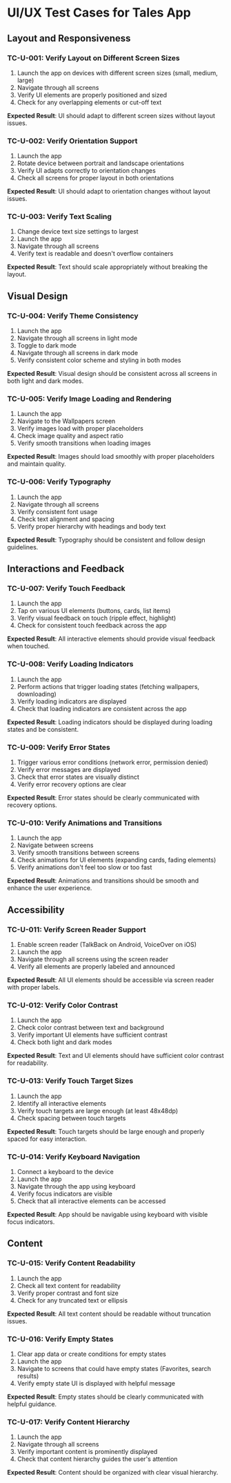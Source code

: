 # UI/UX Test Cases for Tales App

## Layout and Responsiveness

### TC-U-001: Verify Layout on Different Screen Sizes
1. Launch the app on devices with different screen sizes (small, medium, large)
2. Navigate through all screens
3. Verify UI elements are properly positioned and sized
4. Check for any overlapping elements or cut-off text

**Expected Result**: UI should adapt to different screen sizes without layout issues.

### TC-U-002: Verify Orientation Support
1. Launch the app
2. Rotate device between portrait and landscape orientations
3. Verify UI adapts correctly to orientation changes
4. Check all screens for proper layout in both orientations

**Expected Result**: UI should adapt to orientation changes without layout issues.

### TC-U-003: Verify Text Scaling
1. Change device text size settings to largest
2. Launch the app
3. Navigate through all screens
4. Verify text is readable and doesn't overflow containers

**Expected Result**: Text should scale appropriately without breaking the layout.

## Visual Design

### TC-U-004: Verify Theme Consistency
1. Launch the app
2. Navigate through all screens in light mode
3. Toggle to dark mode
4. Navigate through all screens in dark mode
5. Verify consistent color scheme and styling in both modes

**Expected Result**: Visual design should be consistent across all screens in both light and dark modes.

### TC-U-005: Verify Image Loading and Rendering
1. Launch the app
2. Navigate to the Wallpapers screen
3. Verify images load with proper placeholders
4. Check image quality and aspect ratio
5. Verify smooth transitions when loading images

**Expected Result**: Images should load smoothly with proper placeholders and maintain quality.

### TC-U-006: Verify Typography
1. Launch the app
2. Navigate through all screens
3. Verify consistent font usage
4. Check text alignment and spacing
5. Verify proper hierarchy with headings and body text

**Expected Result**: Typography should be consistent and follow design guidelines.

## Interactions and Feedback

### TC-U-007: Verify Touch Feedback
1. Launch the app
2. Tap on various UI elements (buttons, cards, list items)
3. Verify visual feedback on touch (ripple effect, highlight)
4. Check for consistent touch feedback across the app

**Expected Result**: All interactive elements should provide visual feedback when touched.

### TC-U-008: Verify Loading Indicators
1. Launch the app
2. Perform actions that trigger loading states (fetching wallpapers, downloading)
3. Verify loading indicators are displayed
4. Check that loading indicators are consistent across the app

**Expected Result**: Loading indicators should be displayed during loading states and be consistent.

### TC-U-009: Verify Error States
1. Trigger various error conditions (network error, permission denied)
2. Verify error messages are displayed
3. Check that error states are visually distinct
4. Verify error recovery options are clear

**Expected Result**: Error states should be clearly communicated with recovery options.

### TC-U-010: Verify Animations and Transitions
1. Launch the app
2. Navigate between screens
3. Verify smooth transitions between screens
4. Check animations for UI elements (expanding cards, fading elements)
5. Verify animations don't feel too slow or too fast

**Expected Result**: Animations and transitions should be smooth and enhance the user experience.

## Accessibility

### TC-U-011: Verify Screen Reader Support
1. Enable screen reader (TalkBack on Android, VoiceOver on iOS)
2. Launch the app
3. Navigate through all screens using the screen reader
4. Verify all elements are properly labeled and announced

**Expected Result**: All UI elements should be accessible via screen reader with proper labels.

### TC-U-012: Verify Color Contrast
1. Launch the app
2. Check color contrast between text and background
3. Verify important UI elements have sufficient contrast
4. Check both light and dark modes

**Expected Result**: Text and UI elements should have sufficient color contrast for readability.

### TC-U-013: Verify Touch Target Sizes
1. Launch the app
2. Identify all interactive elements
3. Verify touch targets are large enough (at least 48x48dp)
4. Check spacing between touch targets

**Expected Result**: Touch targets should be large enough and properly spaced for easy interaction.

### TC-U-014: Verify Keyboard Navigation
1. Connect a keyboard to the device
2. Launch the app
3. Navigate through the app using keyboard
4. Verify focus indicators are visible
5. Check that all interactive elements can be accessed

**Expected Result**: App should be navigable using keyboard with visible focus indicators.

## Content

### TC-U-015: Verify Content Readability
1. Launch the app
2. Check all text content for readability
3. Verify proper contrast and font size
4. Check for any truncated text or ellipsis

**Expected Result**: All text content should be readable without truncation issues.

### TC-U-016: Verify Empty States
1. Clear app data or create conditions for empty states
2. Launch the app
3. Navigate to screens that could have empty states (Favorites, search results)
4. Verify empty state UI is displayed with helpful message

**Expected Result**: Empty states should be clearly communicated with helpful guidance.

### TC-U-017: Verify Content Hierarchy
1. Launch the app
2. Navigate through all screens
3. Verify important content is prominently displayed
4. Check that content hierarchy guides the user's attention

**Expected Result**: Content should be organized with clear visual hierarchy.
